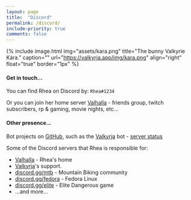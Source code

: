 ```yaml
---
layout: page
title:  "Discord"
permalink: /discord/
include-priority: true
comments: false
---
```


{% include image.html
  img="assets/kara.png"
  title="The bunny Valkyrie Kára."
  caption=""
  url="https://valkyrja.app/img/kara.png"
  align="right"
  float="true"
  border="1px"
%}

#### Get in touch...

You can find Rhea on Discord by: `Rhea#1234`

Or you can join her home server [Valhalla](https://discord.gg/3D8DagKS4d) - friends group, twitch subscribers, rp & gaming, movie nights, etc...

#### Other presence...

Bot projects on [GitHub](https://github.com/ValkyrjaProject), such as the [Valkyrja](https://valkyrja.app) bot - [server status](https://status.valkyrja.app)

Some of the Discord servers that Rhea is responsible for:
  - [Valhalla](https://discord.gg/3D8DagKS4d) - Rhea's home
  - [Valkyrja](https://discord.gg/XgVvkXx)'s support.
  - [discord.gg/mtb](https://discord.gg/mtb) - Mountain Biking community
  - [discord.gg/fedora](https://discord.gg/fedora) - Fedora Linux
  - [discord.gg/elite](https://discord.gg/elite) - Elite Dangerous game
  - ...and more...

